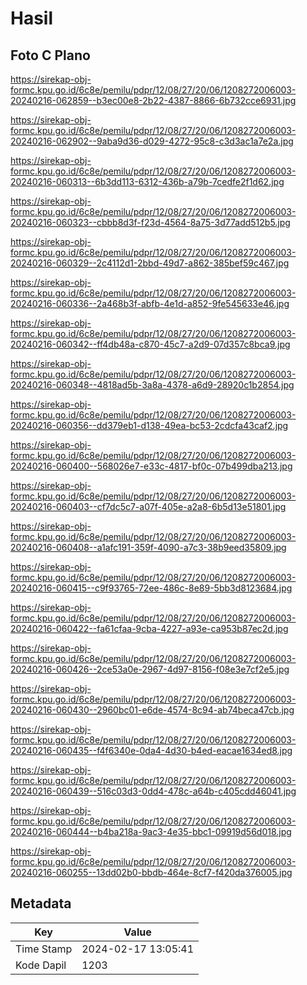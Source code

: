 # Hasil

## Foto C Plano

https://sirekap-obj-formc.kpu.go.id/6c8e/pemilu/pdpr/12/08/27/20/06/1208272006003-20240216-062859--b3ec00e8-2b22-4387-8866-6b732cce6931.jpg

https://sirekap-obj-formc.kpu.go.id/6c8e/pemilu/pdpr/12/08/27/20/06/1208272006003-20240216-062902--9aba9d36-d029-4272-95c8-c3d3ac1a7e2a.jpg

https://sirekap-obj-formc.kpu.go.id/6c8e/pemilu/pdpr/12/08/27/20/06/1208272006003-20240216-060313--6b3dd113-6312-436b-a79b-7cedfe2f1d62.jpg

https://sirekap-obj-formc.kpu.go.id/6c8e/pemilu/pdpr/12/08/27/20/06/1208272006003-20240216-060323--cbbb8d3f-f23d-4564-8a75-3d77add512b5.jpg

https://sirekap-obj-formc.kpu.go.id/6c8e/pemilu/pdpr/12/08/27/20/06/1208272006003-20240216-060329--2c4112d1-2bbd-49d7-a862-385bef59c467.jpg

https://sirekap-obj-formc.kpu.go.id/6c8e/pemilu/pdpr/12/08/27/20/06/1208272006003-20240216-060336--2a468b3f-abfb-4e1d-a852-9fe545633e46.jpg

https://sirekap-obj-formc.kpu.go.id/6c8e/pemilu/pdpr/12/08/27/20/06/1208272006003-20240216-060342--ff4db48a-c870-45c7-a2d9-07d357c8bca9.jpg

https://sirekap-obj-formc.kpu.go.id/6c8e/pemilu/pdpr/12/08/27/20/06/1208272006003-20240216-060348--4818ad5b-3a8a-4378-a6d9-28920c1b2854.jpg

https://sirekap-obj-formc.kpu.go.id/6c8e/pemilu/pdpr/12/08/27/20/06/1208272006003-20240216-060356--dd379eb1-d138-49ea-bc53-2cdcfa43caf2.jpg

https://sirekap-obj-formc.kpu.go.id/6c8e/pemilu/pdpr/12/08/27/20/06/1208272006003-20240216-060400--568026e7-e33c-4817-bf0c-07b499dba213.jpg

https://sirekap-obj-formc.kpu.go.id/6c8e/pemilu/pdpr/12/08/27/20/06/1208272006003-20240216-060403--cf7dc5c7-a07f-405e-a2a8-6b5d13e51801.jpg

https://sirekap-obj-formc.kpu.go.id/6c8e/pemilu/pdpr/12/08/27/20/06/1208272006003-20240216-060408--a1afc191-359f-4090-a7c3-38b9eed35809.jpg

https://sirekap-obj-formc.kpu.go.id/6c8e/pemilu/pdpr/12/08/27/20/06/1208272006003-20240216-060415--c9f93765-72ee-486c-8e89-5bb3d8123684.jpg

https://sirekap-obj-formc.kpu.go.id/6c8e/pemilu/pdpr/12/08/27/20/06/1208272006003-20240216-060422--fa61cfaa-9cba-4227-a93e-ca953b87ec2d.jpg

https://sirekap-obj-formc.kpu.go.id/6c8e/pemilu/pdpr/12/08/27/20/06/1208272006003-20240216-060426--2ce53a0e-2967-4d97-8156-f08e3e7cf2e5.jpg

https://sirekap-obj-formc.kpu.go.id/6c8e/pemilu/pdpr/12/08/27/20/06/1208272006003-20240216-060430--2960bc01-e6de-4574-8c94-ab74beca47cb.jpg

https://sirekap-obj-formc.kpu.go.id/6c8e/pemilu/pdpr/12/08/27/20/06/1208272006003-20240216-060435--f4f6340e-0da4-4d30-b4ed-eacae1634ed8.jpg

https://sirekap-obj-formc.kpu.go.id/6c8e/pemilu/pdpr/12/08/27/20/06/1208272006003-20240216-060439--516c03d3-0dd4-478c-a64b-c405cdd46041.jpg

https://sirekap-obj-formc.kpu.go.id/6c8e/pemilu/pdpr/12/08/27/20/06/1208272006003-20240216-060444--b4ba218a-9ac3-4e35-bbc1-09919d56d018.jpg

https://sirekap-obj-formc.kpu.go.id/6c8e/pemilu/pdpr/12/08/27/20/06/1208272006003-20240216-060255--13dd02b0-bbdb-464e-8cf7-f420da376005.jpg


## Metadata

| Key        | Value               |
| ---------- | ------------------- |
| Time Stamp | 2024-02-17 13:05:41 |
| Kode Dapil | 1203                |



